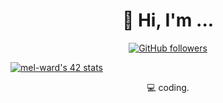 <h1 align="center">👋 Hi, I'm ...</h1>

<p align="center">
  <a href="https://github.com/badrpink"><img alt="GitHub followers" src="https://img.shields.io/github/followers/badrpink?style=social"></a>
</p>
<a href="https://github.com/oakoudad/badge42"><img src="https://badge.mediaplus.ma/black/mel-ward" alt="mel-ward's 42 stats" /></a>
<p align="center">💻 coding.</p>

